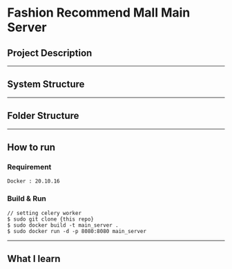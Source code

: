 # F**ashion Recommend Mall Main Server**

## Project Description

---

## System Structure

---

## Folder Structure

---

## How to run

### Requirement

```
Docker : 20.10.16
```

### Build & Run

```
// setting celery worker
$ sudo git clone {this repo}
$ sudo docker build -t main_server .
$ sudo docker run -d -p 8080:8080 main_server
```

---

## What I learn
